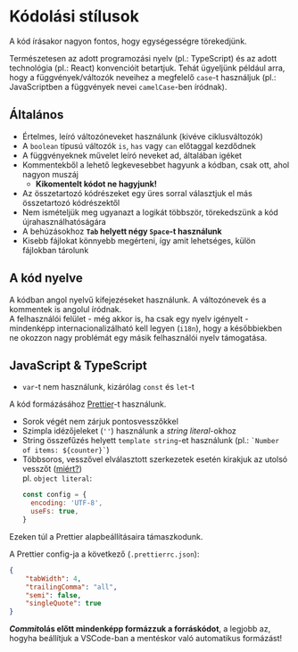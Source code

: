 # Kódolási stílusok

A kód írásakor nagyon fontos, hogy egységességre törekedjünk. 

Természetesen az adott programozási nyelv (pl.: TypeScript) és az adott technológia (pl.: React) konvencióit betartjuk. Tehát ügyeljünk például arra, hogy a függvények/változók neveihez a megfelelő `case`-t használjuk (pl.: JavaScriptben a függvények nevei `camelCase`-ben íródnak).

## Általános 
- Értelmes, leíró változóneveket használunk (kivéve ciklusváltozók)
- A `boolean` típusú változók `is`, `has` vagy `can` előtaggal kezdődnek
- A függvényeknek művelet leíró neveket ad, általában igéket
- Kommentekből a lehető legkevesebbet hagyunk a kódban, csak ott, ahol nagyon muszáj
  - **Kikomentelt kódot ne hagyjunk!**
- Az összetartozó kódrészeket egy üres sorral választjuk el más összetartozó kódrészektől 
- Nem ismételjük meg ugyanazt a logikát többször, törekedszünk a kód újrahasználhatóságára
- A behúzásokhoz **`Tab` helyett négy `Space`-t használunk**
- Kisebb fájlokat könnyebb megérteni, így amit lehetséges, külön fájlokban tárolunk 

## A kód nyelve

A kódban angol nyelvű kifejezéseket használunk. A változónevek és a kommentek is angolul íródnak.  
A felhasználói felület - még akkor is, ha csak egy nyelv igényelt - mindenképp internacionalizálható kell legyen (`i18n`),
hogy a későbbiekben ne okozzon nagy problémát egy másik felhasználói nyelv támogatása.

## JavaScript & TypeScript

- `var`-t nem használunk, kizárólag `const` és `let`-t


A kód formázásához [Prettier](https://prettier.io/)-t használunk.   
 
- Sorok végét nem zárjuk pontosvesszőkkel
- Szimpla idézőjeleket (`''`) használunk a _string literal_-okhoz
- String összefűzés helyett `template string`-et használunk (pl.: ``` `Number of items: ${counter}` ```)
- Többsoros, vesszővel elválasztott szerkezetek esetén kirakjuk az utolsó vesszőt ([miért?](https://www.30secondsofcode.org/js/s/the-case-for-trailing-commas/))  
  pl. `object literal`: 
  ```js
  const config = {
    encoding: 'UTF-8',
    useFs: true,
  }
  ```
Ezeken túl a Prettier alapbeállításaira támaszkodunk.  

A Prettier config-ja a következő (`.prettierrc.json`):
```json
{
    "tabWidth": 4,
    "trailingComma": "all",
    "semi": false,
    "singleQuote": true
}
```
***Commit*olás előtt mindenképp formázzuk a forráskódot**, a legjobb az, hogyha beállítjuk a VSCode-ban a mentéskor való automatikus formázást!
